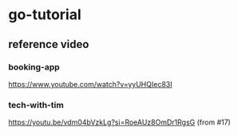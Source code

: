 # go-tutorial
## reference video
### booking-app
https://www.youtube.com/watch?v=yyUHQIec83I <br>
### tech-with-tim
https://youtu.be/vdm04bVzkLg?si=RoeAUz8OmDr1RgsG (from #17) <br>